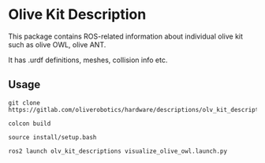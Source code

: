 # Olive Kit Description

This package contains ROS-related information about individual olive kit such as olive OWL, olive ANT.

It has .urdf definitions, meshes, collision info etc.

## Usage

```
git clone https://gitlab.com/oliverobotics/hardware/descriptions/olv_kit_descriptions.git

colcon build

source install/setup.bash

ros2 launch olv_kit_descriptions visualize_olive_owl.launch.py

```
